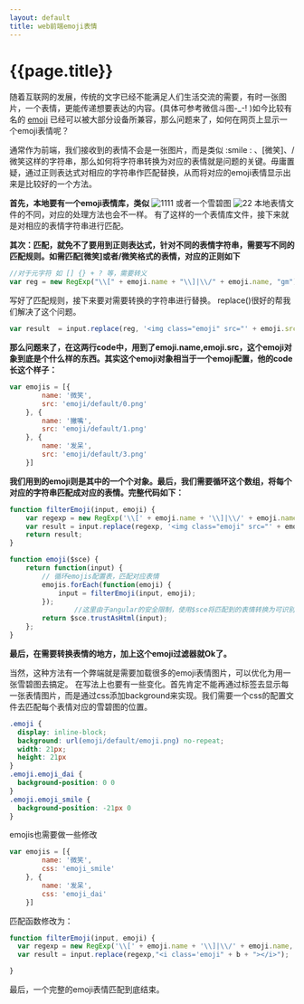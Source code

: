 ```yaml
---
layout: default
title: web前端emoji表情
---
```

# {{page.title}}

随着互联网的发展，传统的文字已经不能满足人们生活交流的需要，有时一张图片，一个表情，更能传递想要表达的内容。(具体可参考微信斗图-_-! )如今比较有名的 [emoji](http://baike.baidu.com/link?url=LNSef6-eQ9jlVHdkaZjD3LL_jspyLgKokKKHhvdbObUTrN2i8hf853z9oHL7hDaJPJHTyjRuESK_xNzXwBYfkGbCAybrBubDWNW3r-gt9wO) 已经可以被大部分设备所兼容，那么问题来了，如何在网页上显示一个emoji表情呢？

通常作为前端，我们接收到的表情不会是一张图片，而是类似 :smile : 、[微笑]、/微笑这样的字符串，那么如何将字符串转换为对应的表情就是问题的关键。毋庸置疑，通过正则表达式对相应的字符串作匹配替换，从而将对应的emoji表情显示出来是比较好的一个方法。

**首先，本地要有一个emoji表情库，类似**
![1111](https://cloud.githubusercontent.com/assets/12390314/18260804/f0e7273a-7423-11e6-82d9-50ef75fed578.png)
或者一个雪碧图
![22](https://cloud.githubusercontent.com/assets/12390314/18260851/514a2744-7424-11e6-90a1-2310226bc1d0.png)
本地表情文件的不同，对应的处理方法也会不一样。
有了这样的一个表情库文件，接下来就是对相应的表情字符串进行匹配。

**其次：匹配，就免不了要用到正则表达式，针对不同的表情字符串，需要写不同的匹配规则。如需匹配[微笑]或者/微笑格式的表情，对应的正则如下**

``` js
//对于元字符 如 [] {} + ? 等，需要转义
var reg = new RegExp("\\[" + emoji.name + "\\]|\\/" + emoji.name, "gm");
```

写好了匹配规则，接下来要对需要转换的字符串进行替换。
replace()很好的帮我们解决了这个问题。

``` js
var result  = input.replace(reg, '<img class="emoji" src="' + emoji.src + '"/>');
```

**那么问题来了，在这两行code中，用到了emoji.name,emoji.src，这个emoji对象到底是个什么样的东西。其实这个emoji对象相当于一个emoji配置，他的code长这个样子：**

``` js
var emojis = [{
        name: '微笑',
        src: 'emoji/default/0.png'
    }, {
        name: '撇嘴',
        src: 'emoji/default/1.png'
    }, {
        name: '发呆',
        src: 'emoji/default/3.png'
    }]
```

**我们用到的emoji则是其中的一个个对象。最后，我们需要循环这个数组，将每个对应的字符串匹配成对应的表情。完整代码如下：**

``` js
function filterEmoji(input, emoji) {
    var regexp = new RegExp('\\[' + emoji.name + '\\]|\\/' + emoji.name, 'gm');
    var result = input.replace(regexp, '<img class="emoji" src="' + emoji.src + '"/>');
    return result;
}

function emoji($sce) {
    return function(input) {
        // 循环emojis配置表，匹配对应表情
        emojis.forEach(function(emoji) {
            input = filterEmoji(input, emoji);
        });
                //这里由于angular的安全限制，使用$sce将匹配到的表情转换为可识别的标签。
        return $sce.trustAsHtml(input);
    };
}
```

**最后，在需要转换表情的地方，加上这个emoji过滤器就Ok了。**

当然，这种方法有一个弊端就是需要加载很多的emoji表情图片，可以优化为用一张雪碧图去搞定。
在写法上也要有一些变化。首先肯定不能再通过<img>标签去显示每一张表情图片，而是通过css添加background来实现。我们需要一个css的配置文件去匹配每个表情对应的雪碧图的位置。

``` css
.emoji {
  display: inline-block;
  background: url(emoji/default/emoji.png) no-repeat;
  width: 21px;
  height: 21px
}
.emoji.emoji_dai {
  background-position: 0 0
}
.emoji.emoji_smile {
  background-position: -21px 0
}
```

emojis也需要做一些修改

``` js
var emojis = [{
        name: '微笑',
        css: 'emoji_smile'
    }, {
        name: '发呆',
        css: 'emoji_dai'
    }]
```

匹配函数修改为：

``` js
function filterEmoji(input, emoji) {
  var regexp = new RegExp('\\[' + emoji.name + '\\]|\\/' + emoji.name, 'gm');
  var result = input.replace(regexp,"<i class='emoji" + b + "></i>");

}
```

最后，一个完整的emoji表情匹配到底结束。
